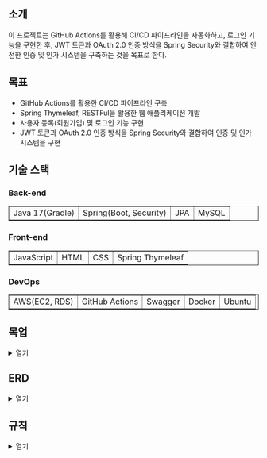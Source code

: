 ## 소개
이 프로젝트는 GitHub Actions를 활용해 CI/CD 파이프라인을 자동화하고, 로그인 기능을 구현한 후, JWT 토큰과 OAuth 2.0 인증 방식을 Spring Security와 결합하여 안전한 인증 및 인가 시스템을 구축하는 것을 목표로 한다.

## 목표
- GitHub Actions를 활용한 CI/CD 파이프라인 구축
- Spring Thymeleaf, RESTFul을 활용한 웹 애플리케이션 개발
- 사용자 등록(회원가입) 및 로그인 기능 구현
- JWT 토큰과 OAuth 2.0 인증 방식을 Spring Security와 결합하여 인증 및 인가 시스템을 구현

## 기술 스택
### Back-end
<table border="1">
  <tr>
    <td>Java 17(Gradle)</td>
    <td>Spring(Boot, Security)</td>
    <td>JPA</td>
    <td>MySQL</td>
  </tr>
</table>

### Front-end
<table border="1">
  <tr>
    <td>JavaScript</td>
    <td>HTML</td>
    <td>CSS</td>
    <td>Spring Thymeleaf</td>
  </tr>
</table>

### DevOps
<table border="1">
  <tr>
    <td>AWS(EC2, RDS)</td>
    <td>GitHub Actions</td>
    <td>Swagger</td>
    <td>Docker</td>
    <td>Ubuntu</td>
  </tr>
</table>

## 목업
<details>
  <summary>열기</summary>
    <img src="https://github.com/user-attachments/assets/093e476e-9f60-46d2-958a-599f24564de3" style="width: 50%; height: auto">  
    <img src="https://github.com/user-attachments/assets/7ba1eb55-f38a-4e08-84c9-ec90ec8cc08c" style="width: 50%; height: auto">
    
</details>

## ERD
<details>
  <summary>열기</summary>
    <img src="https://github.com/user-attachments/assets/23b51f1c-d4ef-4b3f-a8ea-21ed87ba4c39" style="width: 50%; height: auto">
</details>

## 규칙
<details>
<summary>열기</summary>

## branch rule
<table border="1">
  <thead>
    <tr>
      <th>Type</b></th>
      <th>Description</th>      
    </tr>
  </thead>
  <tbody>
    <tr>
      <td>main</td>
      <td>최종 배포 버전의 코드가 유지되는 브랜치</td>            
    </tr>
    <tr>
      <td>feature</td>
      <td>새로운 기능 개발을 위한 독립적인 브랜치로, 개발 후 main에 병합</td>            
    </tr>
  </tbody>
</table>

GitHub Flow 전략을 선택하게 되었다.<br><br>
이 전략을 선택한 이유는 브랜치 구조와 규칙이 직관적이고 간단하여 소규모 개인 사이드 프로젝트에 적합하다. 또한, PR 방식의 자동화 시스템이 release 브랜치 역할을 대체할 수 있어, CI/CD를 활용한 자동화된 배포와 결합하면 더 유연하고 효율적인 개발이 가능하다.

## commit rule
<table border="1">
  <thead>
    <tr>
      <th>Type</b></th>
      <th>Description</th>      
    </tr>
  </thead>
  <tbody>
    <tr>
      <td><b>feature</b></td>
      <td>새로운 기능 추가</td>      
    </tr>
    <tr>
      <td><b>fix</b></td>
      <td>버그 수정</td>      
    </tr>
    <tr>
      <td><b>test</b></td>
      <td>테스트 코드</td>      
    </tr>
  </tbody>
</table>

### Example
<table border="1">
  <thead>
    <tr>
      <th>Type</b></th>
      <th>Issue Number</b></th>
      <th>Description</th>      
    </tr>
  </thead>
  <tbody>
    <tr>
      <td>feat</td>
      <td>#01</td>      
      <td>기능 구현</td>      
    </tr>
  </tbody>
</table>

</details>
